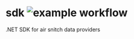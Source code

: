 # sdk ![example workflow](https://github.com/AirQualityControl/sdk/actions/workflows/build.yml/badge.svg)
.NET SDK for air snitch data providers
